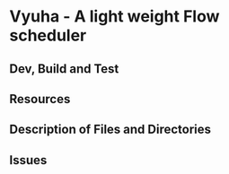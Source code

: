 # Vyuha - A light weight Flow scheduler

## Dev, Build and Test

## Resources

## Description of Files and Directories

## Issues


